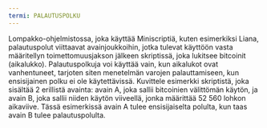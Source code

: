 ```yaml
---
termi: PALAUTUSPOLKU
---
```


Lompakko-ohjelmistossa, joka käyttää Miniscriptiä, kuten esimerkiksi Liana, palautuspolut viittaavat avainjoukkoihin, jotka tulevat käyttöön vasta määritellyn toimettomuusjakson jälkeen skriptissä, joka lukitsee bitcoinit (aikalukko). Palautuspolkuja voi käyttää vain, kun aikalukot ovat vanhentuneet, tarjoten siten menetelmän varojen palauttamiseen, kun ensisijainen polku ei ole käytettävissä. Kuvittele esimerkki skriptistä, joka sisältää 2 erillistä avainta: avain A, joka sallii bitcoinien välittömän käytön, ja avain B, joka sallii niiden käytön viiveellä, jonka määrittää 52 560 lohkon aikaviive. Tässä esimerkissä avain A tulee ensisijaiselta polulta, kun taas avain B tulee palautuspolulta.